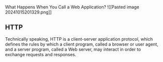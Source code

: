 
What Happens When You Call a Web Application?
![[Pasted image 20241015201329.png]]
## HTTP
Technically speaking, HTTP is a client-server application protocol, which defines the rules by which a client program, called a browser or user agent, and a server program, called a Web server, may interact in order to exchange requests and responses.  
